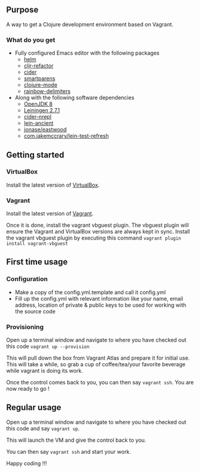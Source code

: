 ## Purpose

A way to get a Clojure development environment based on Vagrant.

### What do you get ###
* Fully configured Emacs editor with the following packages
  * [helm](https://github.com/emacs-helm)
  * [cljr-refactor](https://github.com/clojure-emacs/clj-refactor.el)
  * [cider](https://github.com/clojure-emacs/cider)
  * [smartparens](https://github.com/Fuco1/smartparens)
  * [clojure-mode](https://github.com/clojure-emacs/clojure-mode)
  * [rainbow-delimiters](https://github.com/Fanael/rainbow-delimiters)
* Along with the following software dependencies
  * [OpenJDK 8](http://openjdk.java.net/install/)
  * [Leiningen 2.7.1](https://github.com/technomancy/leiningen/releases/tag/2.7.1)
  * [cider-nrepl](https://github.com/clojure-emacs/cider-nrepl)
  * [lein-ancient](https://github.com/xsc/lein-ancient)
  * [jonase/eastwood](https://github.com/jonase/eastwood)
  * [com.jakemccrary/lein-test-refresh](https://github.com/jakemcc/lein-test-refresh)

## Getting started

### VirtualBox ###
Install the latest version of [VirtualBox](https://www.virtualbox.org/wiki/Downloads).

### Vagrant ###
Install the latest version of [Vagrant](https://www.vagrantup.com/downloads.html).

Once it is done, install the vagrant vbguest plugin. The vbguest plugin will ensure the Vagrant and VirtualBox versions are always kept in sync. Install the vagrant vbguest plugin by executing this command ```vagrant plugin install vagrant-vbguest```

## First time usage

### Configuration ###
* Make a copy of the config.yml.template and call it config.yml
* Fill up the config.yml with relevant information like your name, email address, location of private & public keys to be used for working with the source code

### Provisioning ###
Open up a terminal window and navigate to where you have checked out this code ```vagrant up --provision```

This will pull down the box from Vagrant Atlas and prepare it for initial use. This will take a while, so grab a cup of coffee/tea/your favorite beverage while vagrant is doing its work.

Once the control comes back to you, you can then say ```vagrant ssh```. You are now ready to go !

## Regular usage
Open up a terminal window and navigate to where you have checked out this code and say ```vagrant up```.

This will launch the VM and give the control back to you.

You can then say ```vagrant ssh``` and start your work.

Happy coding !!!
